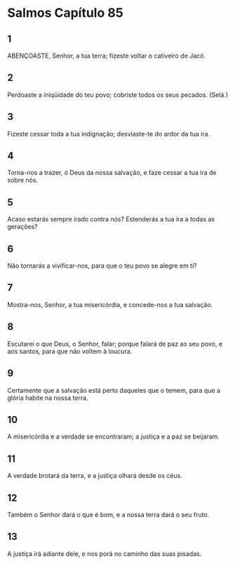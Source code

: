 # Salmos Capítulo 85

## 1
ABENÇOASTE, Senhor, a tua terra; fizeste voltar o cativeiro de Jacó.

## 2
Perdoaste a iniqüidade do teu povo; cobriste todos os seus pecados. (Selá.)

## 3
Fizeste cessar toda a tua indignação; desviaste-te do ardor da tua ira.

## 4
Torna-nos a trazer, ó Deus da nossa salvação, e faze cessar a tua ira de sobre nós.

## 5
Acaso estarás sempre irado contra nós? Estenderás a tua ira a todas as gerações?

## 6
Não tornarás a vivificar-nos, para que o teu povo se alegre em ti?

## 7
Mostra-nos, Senhor, a tua misericórdia, e concede-nos a tua salvação.

## 8
Escutarei o que Deus, o Senhor, falar; porque falará de paz ao seu povo, e aos santos, para que não voltem à loucura.

## 9
Certamente que a salvação está perto daqueles que o temem, para que a glória habite na nossa terra.

## 10
A misericórdia e a verdade se encontraram; a justiça e a paz se beijaram.

## 11
A verdade brotará da terra, e a justiça olhará desde os céus.

## 12
Também o Senhor dará o que é bom, e a nossa terra dará o seu fruto.

## 13
A justiça irá adiante dele, e nos porá no caminho das suas pisadas.

